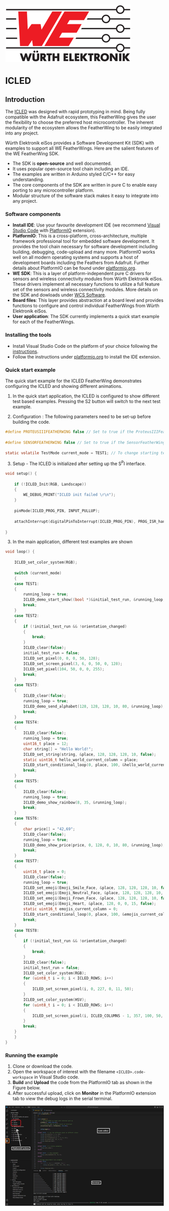 ![WE Logo](../../assets/WE_Logo_small_t.png)

# ICLED

## Introduction

The [ICLED](https://www.we-online.com/en/components/products/WL-ICLED) was designed with rapid prototyping in mind. Being fully compatible with the Adafruit ecosystem, this FeatherWing gives the user the flexibility to choose the preferred host microcontroller. The inherent modularity of the ecosystem allows the FeatherWing to be easily integrated into any project.

Würth Elektronik eiSos provides a Software Development Kit (SDK) with examples to support all WE FeatherWings. Here are the salient features of the WE FeatherWing SDK. 
* The SDK is **open-source** and well documented.
* It uses popular open-source tool chain including an IDE.
* The examples are written in Arduino styled C/C++ for easy understanding.
* The core components of the SDK are written in pure C to enable easy porting to any microcontroller platform.
* Modular structure of the software stack makes it easy to integrate into any project.

### Software components

* **Install IDE**: Use your favourite development IDE (we recommend [Visual Studio Code](https://code.visualstudio.com/) with [PlatformIO](https://platformio.org/) extension).
* **PlatformIO**: This is a cross-platform, cross-architecture, multiple framework professional tool for embedded software development. It provides the tool chain necessary for software development including building, debugging, code-upload and many more. PlatformIO works well on all modern operating systems and supports a host of development boards including the Feathers from Adafruit. Further details about PlatformIO can be found under [platformio.org](https://platformio.org/).
* **WE SDK**: This is a layer of platform-independent pure C drivers for sensors and wireless connectivity modules from Würth Elektronik eiSos. These drivers implement all necessary functions to utilize a full feature set of the sensors and wireless connectivity modules. More details on the SDK and dowloads under [WCS Software](https://we-online.com/wcs-software).
* **Board files**: This layer provides abstraction at a board level and provides functions to configure and control individual FeatherWings from Würth Elektronik eiSos.
* **User application**: The SDK currently implements a quick start example for each of the FeatherWings.

### Installing the tools

* Install Visual Studio Code on the platform of your choice following the [instructions](https://code.visualstudio.com/docs).
* Follow the instructions under [platformio.org](https://platformio.org/install/ide?install=vscode) to install the IDE extension.


### Quick start example

The quick start example for the ICLED FeatherWing demonstrates configuring the ICLED and showing different animations.

1. In the quick start application, the ICLED is configured to show different test based examples. Pressing the S2 button will switch to the next test example. 

2. Configuration : The following parameters need to be set-up before building the code.
```C
#define PROTEUSIIIFEATHERWING false // Set to true if the ProteusIIIFeatherWing is connected to enable a test example that will show data sent over BLE on the ICLED board.

#define SENSORFEATHERWING false // Set to true if the SensorFeatherWing is connected to enable test examples that will show readings from the sensors as well as automatically detecting and adjusting the orientation of the ICLED board.

static volatile TestMode current_mode = TEST1; // To change starting test example.
```
3. Setup - The ICLED is initialized after setting up the S<sup>P</sup>I interface. 
```C
void setup() {
    
    if (!ICLED_Init(RGB, Landscape))
    {
        WE_DEBUG_PRINT("ICLED init failed \r\n");
    }

    pinMode(ICLED_PROG_PIN, INPUT_PULLUP);

    attachInterrupt(digitalPinToInterrupt(ICLED_PROG_PIN), PROG_ISR_handler, FALLING);

}
```
3. In the main application, different test examples are shown 
```C
void loop() {

    ICLED_set_color_system(RGB);

    switch (current_mode)
    {
    case TEST1:
    {
        running_loop = true;
        ICLED_demo_start_show((bool *)&initial_test_run, &running_loop, (uint8_t *)&current_mode);
        break;
    }
    case TEST2:
    {
        if (!initial_test_run && !orientation_changed)
        {
            break;
        }
        ICLED_clear(false);
        initial_test_run = false;
        ICLED_set_pixel(0, 0, 0, 50, 128);
        ICLED_set_screen_pixel(3, 6, 0, 50, 0, 128);
        ICLED_set_pixel(104, 50, 0, 0, 255);
        break;
    }
    case TEST3:
    {
        ICLED_clear(false);
        running_loop = true;
        ICLED_demo_send_alphabet(128, 128, 128, 10, 80, &running_loop);
        break;
    }
    case TEST4:
    {
        ICLED_clear(false);
        running_loop = true;
        uint16_t place = 12;
        char string[] = "Hello World!";
        ICLED_set_string(string, &place, 128, 128, 128, 10, false);
        static uint16_t hello_world_current_column = place;
        ICLED_start_conditional_loop(0, place, 100, &hello_world_current_column, &running_loop);
        break;
    }
    case TEST5:
    {
        ICLED_clear(false);
        running_loop = true;
        ICLED_demo_show_rainbow(8, 35, &running_loop);
        break;
    }
    case TEST6:
    {
        char price[] = "42,69";
        ICLED_clear(false);
        running_loop = true;
        ICLED_demo_show_price(price, 0, 128, 0, 10, 80, &running_loop);
        break;
    }
    case TEST7:
    {
        uint16_t place = 0;
        ICLED_clear(false);
        running_loop = true;
        ICLED_set_emoji(Emoji_Smile_Face, &place, 128, 128, 128, 10, false);
        ICLED_set_emoji(Emoji_Neutral_Face, &place, 128, 128, 128, 10, false);
        ICLED_set_emoji(Emoji_Frown_Face, &place, 128, 128, 128, 10, false);
        ICLED_set_emoji(Emoji_Heart, &place, 128, 0, 0, 15, false);
        static uint16_t emojis_current_column = 0;
        ICLED_start_conditional_loop(0, place, 100, &emojis_current_column, &running_loop);
        break;
    }
    case TEST8:
    {
        if (!initial_test_run && !orientation_changed)
        {
            break;
        }
        ICLED_clear(false);
        initial_test_run = false;
        ICLED_set_color_system(RGB);
        for (uint8_t i = 0; i < ICLED_ROWS; i++)
        {
            ICLED_set_screen_pixel(i, 0, 227, 0, 11, 50);
        }
        ICLED_set_color_system(HSV);
        for (uint8_t i = 0; i < ICLED_ROWS; i++)
        {
            ICLED_set_screen_pixel(i, ICLED_COLUMNS - 1, 357, 100, 50, 50);
        }
        break;
    }
    }
}
```
### Running the example

1. Clone or download the code.
2. Open the workspace of interest with the filename `<ICLED>.code-workspace` in Visual Studio code.
3. **Build** and **Upload** the code from the PlatformIO tab as shown in the Figure below.
4. After successful upload, click on **Monitor** in the PlatformIO extension tab to view the debug logs in the serial terminal.

![PlatformIO_BUILD](../documentation/assets/ICLEDFeatherWing_PlatformIO.jpg)

